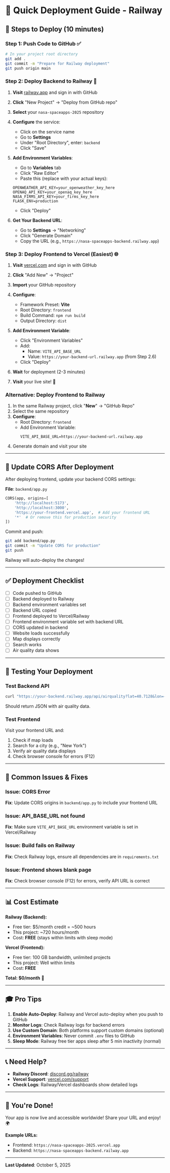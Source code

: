 # 🚀 Quick Deployment Guide - Railway

## 🎯 Steps to Deploy (10 minutes)

### Step 1: Push Code to GitHub ✅

```bash
# In your project root directory
git add .
git commit -m "Prepare for Railway deployment"
git push origin main
```

### Step 2: Deploy Backend to Railway 🚂

1. **Visit** [railway.app](https://railway.app) and sign in with GitHub
2. **Click** "New Project" → "Deploy from GitHub repo"
3. **Select** your `nasa-spaceapps-2025` repository
4. **Configure** the service:
   - Click on the service name
   - Go to **Settings**
   - Under "Root Directory", enter: `backend`
   - Click "Save"

5. **Add Environment Variables**:
   - Go to **Variables** tab
   - Click "Raw Editor"
   - Paste this (replace with your actual keys):
   ```
   OPENWEATHER_API_KEY=your_openweather_key_here
   OPENAQ_API_KEY=your_openaq_key_here
   NASA_FIRMS_API_KEY=your_firms_key_here
   FLASK_ENV=production
   ```
   - Click "Deploy"

6. **Get Your Backend URL**:
   - Go to **Settings** → "Networking"
   - Click "Generate Domain"
   - Copy the URL (e.g., `https://nasa-spaceapps-backend.railway.app`)

### Step 3: Deploy Frontend to Vercel (Easiest) 🌐

1. **Visit** [vercel.com](https://vercel.com) and sign in with GitHub
2. **Click** "Add New" → "Project"
3. **Import** your GitHub repository
4. **Configure**:
   - Framework Preset: **Vite**
   - Root Directory: `frontend`
   - Build Command: `npm run build`
   - Output Directory: `dist`

5. **Add Environment Variable**:
   - Click "Environment Variables"
   - Add:
     - Name: `VITE_API_BASE_URL`
     - Value: `https://your-backend-url.railway.app` (from Step 2.6)
   - Click "Deploy"

6. **Wait** for deployment (2-3 minutes)
7. **Visit** your live site! 🎉

### Alternative: Deploy Frontend to Railway

1. In the same Railway project, click "**New**" → "GitHub Repo"
2. Select the same repository
3. **Configure**:
   - Root Directory: `frontend`
   - Add Environment Variable:
     ```
     VITE_API_BASE_URL=https://your-backend-url.railway.app
     ```
4. Generate domain and visit your site

---

## 🔧 Update CORS After Deployment

After deploying frontend, update your backend CORS settings:

**File**: `backend/app.py`

```python
CORS(app, origins=[
    'http://localhost:5173',
    'http://localhost:3000',
    'https://your-frontend.vercel.app',  # Add your frontend URL
    '*'  # Or remove this for production security
])
```

Commit and push:
```bash
git add backend/app.py
git commit -m "Update CORS for production"
git push
```

Railway will auto-deploy the changes!

---

## ✅ Deployment Checklist

- [ ] Code pushed to GitHub
- [ ] Backend deployed to Railway
- [ ] Backend environment variables set
- [ ] Backend URL copied
- [ ] Frontend deployed to Vercel/Railway
- [ ] Frontend environment variable set with backend URL
- [ ] CORS updated in backend
- [ ] Website loads successfully
- [ ] Map displays correctly
- [ ] Search works
- [ ] Air quality data shows

---

## 🧪 Testing Your Deployment

### Test Backend API
```bash
curl "https://your-backend.railway.app/api/airquality?lat=40.7128&lon=-74.0060"
```

Should return JSON with air quality data.

### Test Frontend
Visit your frontend URL and:
1. Check if map loads
2. Search for a city (e.g., "New York")
3. Verify air quality data displays
4. Check browser console for errors (F12)

---

## 🐛 Common Issues & Fixes

### Issue: CORS Error
**Fix**: Update CORS origins in `backend/app.py` to include your frontend URL

### Issue: API_BASE_URL not found
**Fix**: Make sure `VITE_API_BASE_URL` environment variable is set in Vercel/Railway

### Issue: Build fails on Railway
**Fix**: Check Railway logs, ensure all dependencies are in `requirements.txt`

### Issue: Frontend shows blank page
**Fix**: Check browser console (F12) for errors, verify API URL is correct

---

## 📊 Cost Estimate

**Railway (Backend):**
- Free tier: $5/month credit = ~500 hours
- This project: ~720 hours/month
- Cost: **FREE** (stays within limits with sleep mode)

**Vercel (Frontend):**
- Free tier: 100 GB bandwidth, unlimited projects
- This project: Well within limits
- Cost: **FREE**

**Total: $0/month** 🎉

---

## 🎓 Pro Tips

1. **Enable Auto-Deploy**: Railway and Vercel auto-deploy when you push to GitHub
2. **Monitor Logs**: Check Railway logs for backend errors
3. **Use Custom Domain**: Both platforms support custom domains (optional)
4. **Environment Variables**: Never commit `.env` files to GitHub
5. **Sleep Mode**: Railway free tier apps sleep after 5 min inactivity (normal)

---

## 📞 Need Help?

- **Railway Discord**: [discord.gg/railway](https://discord.gg/railway)
- **Vercel Support**: [vercel.com/support](https://vercel.com/support)
- **Check Logs**: Railway/Vercel dashboards show detailed logs

---

## 🎉 You're Done!

Your app is now live and accessible worldwide! Share your URL and enjoy! 🌍

**Example URLs:**
- Frontend: `https://nasa-spaceapps-2025.vercel.app`
- Backend: `https://nasa-spaceapps-backend.railway.app`

---

**Last Updated**: October 5, 2025
